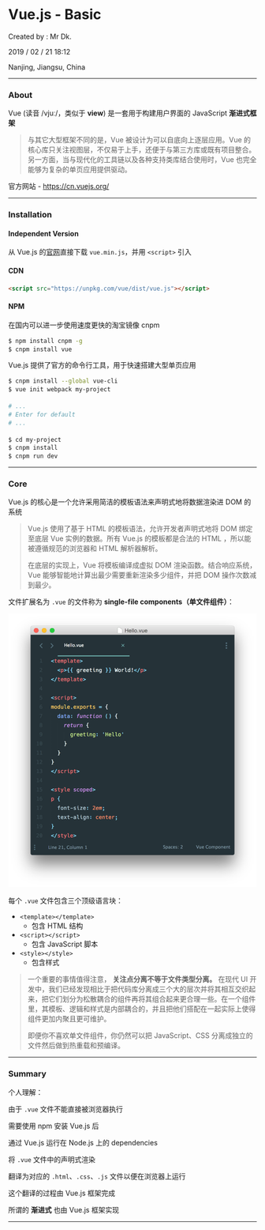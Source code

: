 # Vue.js - Basic

Created by : Mr Dk.

2019 / 02 / 21 18:12

Nanjing, Jiangsu, China

---

### About

Vue (读音 /vjuː/，类似于 __view__) 是一套用于构建用户界面的 JavaScript __渐进式框架__

> 与其它大型框架不同的是，Vue 被设计为可以自底向上逐层应用。Vue 的核心库只关注视图层，不仅易于上手，还便于与第三方库或既有项目整合。另一方面，当与现代化的工具链以及各种支持类库结合使用时，Vue 也完全能够为复杂的单页应用提供驱动。

官方网站 - https://cn.vuejs.org/

---

### Installation

#### Independent Version

从 Vue.js 的[官网](https://cn.vuejs.org/)直接下载 `vue.min.js`，并用 `<script>` 引入

#### CDN

```html
<script src="https://unpkg.com/vue/dist/vue.js"></script>
```

#### NPM

在国内可以进一步使用速度更快的淘宝镜像 cnpm

```bash
$ npm install cnpm -g
$ cnpm install vue
```

Vue.js 提供了官方的命令行工具，用于快速搭建大型单页应用

```bash
$ cnpm install --global vue-cli
$ vue init webpack my-project

# ...
# Enter for default
# ...

$ cd my-project
$ cnpm install
$ cnpm run dev
```

---

### Core

Vue.js 的核心是一个允许采用简洁的模板语法来声明式地将数据渲染进 DOM 的系统

>Vue.js 使用了基于 HTML 的模板语法，允许开发者声明式地将 DOM 绑定至底层 Vue 实例的数据。所有 Vue.js 的模板都是合法的 HTML ，所以能被遵循规范的浏览器和 HTML 解析器解析。
>
>在底层的实现上，Vue 将模板编译成虚拟 DOM 渲染函数。结合响应系统，Vue 能够智能地计算出最少需要重新渲染多少组件，并把 DOM 操作次数减到最少。

文件扩展名为 `.vue` 的文件称为 __single-file components（单文件组件）__：

![vue-template](../img/vue-template.png)

每个 `.vue` 文件包含三个顶级语言块：

* `<template></template>`
  * 包含 HTML 结构
* `<script></script>`
  * 包含 JavaScript 脚本
* `<style></style>`
  * 包含样式

> 一个重要的事情值得注意， __关注点分离不等于文件类型分离。__ 在现代 UI 开发中，我们已经发现相比于把代码库分离成三个大的层次并将其相互交织起来，把它们划分为松散耦合的组件再将其组合起来更合理一些。在一个组件里，其模板、逻辑和样式是内部耦合的，并且把他们搭配在一起实际上使得组件更加内聚且更可维护。
>
> 即便你不喜欢单文件组件，你仍然可以把 JavaScript、CSS 分离成独立的文件然后做到热重载和预编译。

---

### Summary

个人理解：

由于 `.vue` 文件不能直接被浏览器执行

需要使用 npm 安装 Vue.js 后

通过 Vue.js 运行在 Node.js 上的 dependencies 

将 `.vue` 文件中的声明式渲染

翻译为对应的 `.html`、`.css`、`.js` 文件以便在浏览器上运行

这个翻译的过程由 Vue.js 框架完成

所谓的 __渐进式__ 也由 Vue.js 框架实现

---

